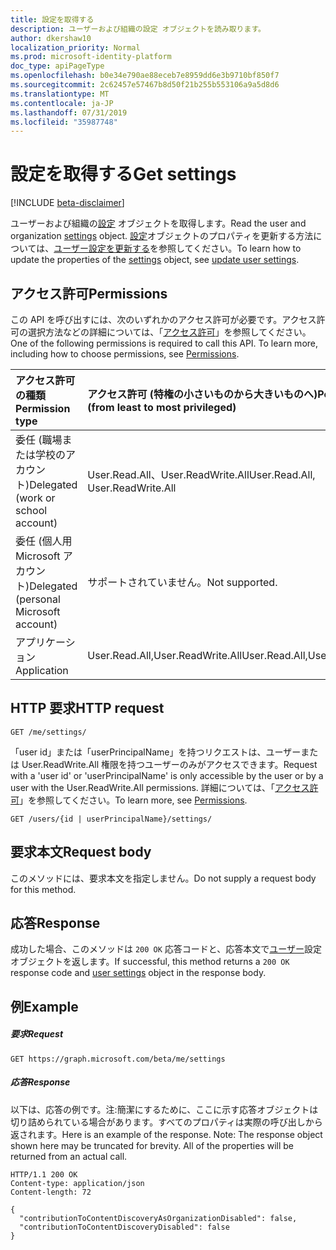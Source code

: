 ```yaml
---
title: 設定を取得する
description: ユーザーおよび組織の設定 オブジェクトを読み取ります。
author: dkershaw10
localization_priority: Normal
ms.prod: microsoft-identity-platform
doc_type: apiPageType
ms.openlocfilehash: b0e34e790ae88eceb7e8959dd6e3b9710bf850f7
ms.sourcegitcommit: 2c62457e57467b8d50f21b255b553106a9a5d8d6
ms.translationtype: MT
ms.contentlocale: ja-JP
ms.lasthandoff: 07/31/2019
ms.locfileid: "35987748"
---
```

# <a name="get-settings"></a><span data-ttu-id="d0cc9-103">設定を取得する</span><span class="sxs-lookup"><span data-stu-id="d0cc9-103">Get settings</span></span>

[!INCLUDE [beta-disclaimer](../../includes/beta-disclaimer.md)]

<span data-ttu-id="d0cc9-104">ユーザーおよび組織の[設定](../resources/user-settings.md) オブジェクトを取得します。</span><span class="sxs-lookup"><span data-stu-id="d0cc9-104">Read the user and organization [settings](../resources/user-settings.md) object.</span></span>
<span data-ttu-id="d0cc9-105">[設定](../resources/user-settings.md)オブジェクトのプロパティを更新する方法については、[ユーザー設定を更新する](user-update-settings.md)を参照してください。</span><span class="sxs-lookup"><span data-stu-id="d0cc9-105">To learn how to update the properties of the [settings](../resources/user-settings.md) object, see [update user settings](user-update-settings.md).</span></span>

## <a name="permissions"></a><span data-ttu-id="d0cc9-106">アクセス許可</span><span class="sxs-lookup"><span data-stu-id="d0cc9-106">Permissions</span></span>

<span data-ttu-id="d0cc9-p102">この API を呼び出すには、次のいずれかのアクセス許可が必要です。アクセス許可の選択方法などの詳細については、「[アクセス許可](/graph/permissions-reference)」を参照してください。</span><span class="sxs-lookup"><span data-stu-id="d0cc9-p102">One of the following permissions is required to call this API. To learn more, including how to choose permissions, see [Permissions](/graph/permissions-reference).</span></span>

|<span data-ttu-id="d0cc9-109">アクセス許可の種類</span><span class="sxs-lookup"><span data-stu-id="d0cc9-109">Permission type</span></span>      | <span data-ttu-id="d0cc9-110">アクセス許可 (特権の小さいものから大きいものへ)</span><span class="sxs-lookup"><span data-stu-id="d0cc9-110">Permissions (from least to most privileged)</span></span>              |
|:--------------------|:---------------------------------------------------------|
|<span data-ttu-id="d0cc9-111">委任 (職場または学校のアカウント)</span><span class="sxs-lookup"><span data-stu-id="d0cc9-111">Delegated (work or school account)</span></span> | <span data-ttu-id="d0cc9-112">User.Read.All、User.ReadWrite.All</span><span class="sxs-lookup"><span data-stu-id="d0cc9-112">User.Read.All, User.ReadWrite.All</span></span>    |
|<span data-ttu-id="d0cc9-113">委任 (個人用 Microsoft アカウント)</span><span class="sxs-lookup"><span data-stu-id="d0cc9-113">Delegated (personal Microsoft account)</span></span> | <span data-ttu-id="d0cc9-114">サポートされていません。</span><span class="sxs-lookup"><span data-stu-id="d0cc9-114">Not supported.</span></span>    |
|<span data-ttu-id="d0cc9-115">アプリケーション</span><span class="sxs-lookup"><span data-stu-id="d0cc9-115">Application</span></span> | <span data-ttu-id="d0cc9-116">User.Read.All,User.ReadWrite.All</span><span class="sxs-lookup"><span data-stu-id="d0cc9-116">User.Read.All,User.ReadWrite.All</span></span> |

## <a name="http-request"></a><span data-ttu-id="d0cc9-117">HTTP 要求</span><span class="sxs-lookup"><span data-stu-id="d0cc9-117">HTTP request</span></span>

```http
GET /me/settings/
```

<span data-ttu-id="d0cc9-118">「user id」または「userPrincipalName」を持つリクエストは、ユーザーまたは User.ReadWrite.All 権限を持つユーザーのみがアクセスできます。</span><span class="sxs-lookup"><span data-stu-id="d0cc9-118">Request with a 'user id' or 'userPrincipalName' is only accessible by the user or by a user with the User.ReadWrite.All permissions.</span></span> <span data-ttu-id="d0cc9-119">詳細については、「[アクセス許可](/graph/permissions-reference)」を参照してください。</span><span class="sxs-lookup"><span data-stu-id="d0cc9-119">To learn more, see [Permissions](/graph/permissions-reference).</span></span>

```http
GET /users/{id | userPrincipalName}/settings/
```

## <a name="request-body"></a><span data-ttu-id="d0cc9-120">要求本文</span><span class="sxs-lookup"><span data-stu-id="d0cc9-120">Request body</span></span>

<span data-ttu-id="d0cc9-121">このメソッドには、要求本文を指定しません。</span><span class="sxs-lookup"><span data-stu-id="d0cc9-121">Do not supply a request body for this method.</span></span>

## <a name="response"></a><span data-ttu-id="d0cc9-122">応答</span><span class="sxs-lookup"><span data-stu-id="d0cc9-122">Response</span></span>

<span data-ttu-id="d0cc9-123">成功した場合、このメソッドは `200 OK` 応答コードと、応答本文で[ユーザー](../resources/user-settings.md)設定 オブジェクトを返します。</span><span class="sxs-lookup"><span data-stu-id="d0cc9-123">If successful, this method returns a `200 OK` response code and [user settings](../resources/user-settings.md) object in the response body.</span></span>

## <a name="example"></a><span data-ttu-id="d0cc9-124">例</span><span class="sxs-lookup"><span data-stu-id="d0cc9-124">Example</span></span>

##### <a name="request"></a><span data-ttu-id="d0cc9-125">要求</span><span class="sxs-lookup"><span data-stu-id="d0cc9-125">Request</span></span>

```http
GET https://graph.microsoft.com/beta/me/settings
```

##### <a name="response"></a><span data-ttu-id="d0cc9-126">応答</span><span class="sxs-lookup"><span data-stu-id="d0cc9-126">Response</span></span>

<span data-ttu-id="d0cc9-p104">以下は、応答の例です。注:簡潔にするために、ここに示す応答オブジェクトは切り詰められている場合があります。すべてのプロパティは実際の呼び出しから返されます。</span><span class="sxs-lookup"><span data-stu-id="d0cc9-p104">Here is an example of the response. Note: The response object shown here may be truncated for brevity. All of the properties will be returned from an actual call.</span></span>

```http
HTTP/1.1 200 OK
Content-type: application/json
Content-length: 72

{
  "contributionToContentDiscoveryAsOrganizationDisabled": false,
  "contributionToContentDiscoveryDisabled": false
}
```
